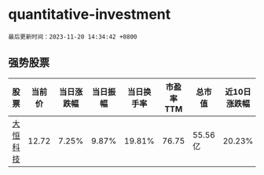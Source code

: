 # quantitative-investment

`最后更新时间：2023-11-20 14:34:42 +0800`

## 强势股票

|股票|当前价|当日涨跌幅|当日振幅|当日换手率|市盈率TTM|总市值|近10日涨跌幅|
|----|----|----|----|----|----|----|----|
|[大恒科技](https://xueqiu.com/S/SH600288)|12.72|7.25%|9.87%|19.81%|76.75|55.56亿|20.23%|
